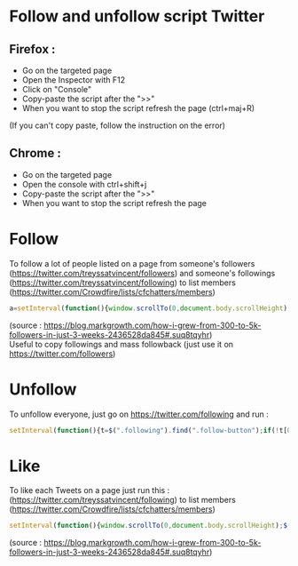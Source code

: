 # Follow and unfollow script Twitter
## Firefox :
- Go on the targeted page
- Open the Inspector with F12
- Click on "Console"
- Copy-paste the script after the ">>"
- When you want to stop the script refresh the page (ctrl+maj+R)

(If you can't copy paste, follow the instruction on the error)

## Chrome :
- Go on the targeted page
- Open the console with ctrl+shift+j
- Copy-paste the script after the ">>"
- When you want to stop the script refresh the page

# Follow
To follow a lot of people listed on a page from someone's followers (https://twitter.com/treyssatvincent/followers) and someone's followings (https://twitter.com/treyssatvincent/following) to list members (https://twitter.com/Crowdfire/lists/cfchatters/members)  

```javascript
a=setInterval(function(){window.scrollTo(0,document.body.scrollHeight);$('.not-following .user-actions-follow-button.js-follow-btn').click()},1000);
```
(source : https://blog.markgrowth.com/how-i-grew-from-300-to-5k-followers-in-just-3-weeks-2436528da845#.suq8tqyhr)  
Useful to copy followings and mass followback (just use it on https://twitter.com/followers)  

# Unfollow
To unfollow everyone, just go on https://twitter.com/following and run :  

```javascript
setInterval(function(){t=$(".following").find(".follow-button");if(!t[0]){window.scrollTo(0,$(document).height());}else{ console.log(t.attr("class")); t.trigger("click");}},100)
```
# Like
To like each Tweets on a page just run this :
(https://twitter.com/treyssatvincent/following) to list members (https://twitter.com/Crowdfire/lists/cfchatters/members)  

```javascript
setInterval(function(){window.scrollTo(0,document.body.scrollHeight);$('.ProfileTweet-actionButton.js-actionButton.js-actionFavorite:visible').click()},1000)
```
(source : https://blog.markgrowth.com/how-i-grew-from-300-to-5k-followers-in-just-3-weeks-2436528da845#.suq8tqyhr)

